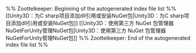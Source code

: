 %% Zoottelkeeper: Beginning of the autogenerated index file list  %%
 [[Unity3D：为C sharp项目添加dll引用或安装NuGet包|Unity3D：为C sharp项目添加dll引用或安装NuGet包]]
 [[Unity3D：使用第三方 NuGet 包管理器NuGetForUnity管理NuGet包|Unity3D：使用第三方 NuGet 包管理器NuGetForUnity管理NuGet包]]
%% Zoottelkeeper: End of the autogenerated index file list  %%
